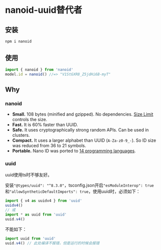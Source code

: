 # nanoid-uuid替代者

## 安装

```bash
npm i nanoid
```

## 使用

```typescript
import { nanoid } from 'nanoid'
model.id = nanoid() //=> "V1StGXR8_Z5jdHi6B-myT"
```

## Why

### nanoid

- **Small.** 108 bytes (minified and gzipped). No dependencies. [Size Limit](https://github.com/ai/size-limit) controls the size.
- **Fast.** It is 60% faster than UUID.
- **Safe.** It uses cryptographically strong random APIs. Can be used in clusters.
- **Compact.** It uses a larger alphabet than UUID (`A-Za-z0-9_-`). So ID size was reduced from 36 to 21 symbols.
- **Portable.** Nano ID was ported to [14 programming languages](https://www.npmjs.com/package/nanoid#other-programming-languages).

### uuid

uuid使用ts时不够友好。

安装`"@types/uuid": "^8.3.0"`，tsconfig.json开启`"esModuleInterop": true`和`"allowSyntheticDefaultImports": true`，使用uuid时，必须如下：

```typescript
import { v4 as uuidv4 } from 'uuid'
uuidv4()
// 或
import * as uuid from 'uuid'
uuid.v4()
```

不能如下：

```typescript
import uuid from 'uuid'
uuid.v4() // 此处编译不报错，但是运行的时候会报错
```

